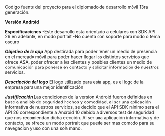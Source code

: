 Codigo fuente del proyecto para el diplomado de desarrollo móvil 13ra generación.

**Versión Android**

**Especificaciones**
-Este desarrollo esta orientado a celulares con SDK API 26 en adelante, en modo portrait 
-No cuenta con soporte para modo o tema oscuro

***Objetivo de la app***
App destinada para poder tener un medio de presencia en el mercado móvil para poder hacer llegar los distintos servicios que ofrece ASA, poder ofrecer a los clientes y posibles clientes un medio de comunicación para ponerse en contacto y solicitar información de nuestros servicios.

***Descripción del logo***
El logo utilizado para esta app, es el logo de la empresa para una mejor identificación

***Justificación***
Las condiciones de la version Android fueron definidas en base a analisis de seguridad hechos y comodidad, al ser una aplicación informativa de nuestros servicios, se decidio que el API SDK minimo sera el API 26 correspondiente a Android 10 debido a diversos test de seguridad que nos recomiendan dicha elección. Al ser una aplicación informativa y de contacto, se ofrece un modo portrait que puede ser mas comodo para su navegacion y uso con una sola mano. 
